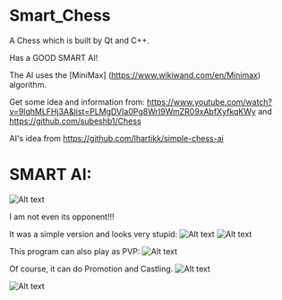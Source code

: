 # Smart_Chess
A Chess which is built by Qt and C++.

Has a GOOD SMART AI!

The AI uses the [MiniMax] (https://www.wikiwand.com/en/Minimax) algorithm.

Get some idea and information from:
https://www.youtube.com/watch?v=9lqhMLFHj3A&list=PLMgDVIa0Pg8WrI9WmZR09xAbfXyfkqKWy
and
https://github.com/subeshb1/Chess

AI's idea from https://github.com/lhartikk/simple-chess-ai



# SMART AI:

![Alt text](https://github.com/Jiachenggavin/Smart_Chessraw/master/Screenshots/Lose.gif)

I am not even its opponent!!!

It was a simple version and looks very stupid:
![Alt text](https://github.com/Jiachenggavin/Smart_Chessraw/master/Screenshots/smallfirst.gif)
![Alt text](https://github.com/Jiachenggavin/Smart_Chessraw/master/Screenshots/smallend.gif)

This program can also play as PVP:
![Alt text](https://github.com/Jiachenggavin/Smart_Chessraw/master/Screenshots/PvP.gif)

Of course, it can do Promotion and Castling.
![Alt text](https://github.com/Jiachenggavin/Smart_Chessraw/master/Screenshots/promotion.gif)

![Alt text](https://github.com/Jiachenggavin/Smart_Chessraw/master/Screenshots/Castling.gif)
